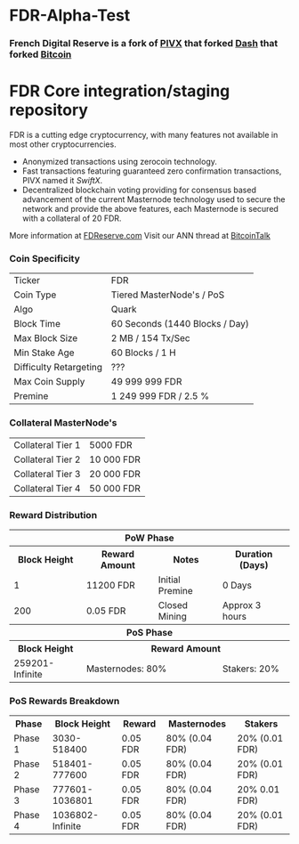 # FDR-Alpha-Test

### French Digital Reserve is a fork of [PIVX](https://github.com/PIVX-Project/PIVX) that forked [Dash](https://github.com/dashpay/dash) that forked [Bitcoin](https://github.com/bitcoin/bitcoinp)


# FDR Core integration/staging repository


FDR is a cutting edge cryptocurrency, with many features not available in most other cryptocurrencies.
- Anonymized transactions using zerocoin technology.
- Fast transactions featuring guaranteed zero confirmation transactions, PIVX named it _SwiftX_.
- Decentralized blockchain voting providing for consensus based advancement of the current Masternode
  technology used to secure the network and provide the above features, each Masternode is secured
  with a collateral of 20 FDR.

More information at [FDReserve.com](https://www.fdreserve.com/) Visit our ANN thread at [BitcoinTalk](http://www.bitcointalk.org/index.php)


### Coin Specificity
<table>
<tr><td>Ticker</td><td>FDR</td></tr>
<tr><td>Coin Type</td><td>Tiered MasterNode's / PoS</td></tr>
<tr><td>Algo</td><td>Quark</td></tr>
<tr><td>Block Time</td><td>60 Seconds (1440 Blocks / Day)</td></tr>
<tr><td>Max Block Size</td><td>2 MB / 154 Tx/Sec</td></tr>
<tr><td>Min Stake Age</td><td>60 Blocks / 1 H</td></tr>
<tr><td>Difficulty Retargeting</td><td>???</td></tr>
<tr><td>Max Coin Supply</td><td>49 999 999 FDR</td></tr>
<tr><td>Premine</td><td>1 249 999 FDR / 2.5 %</td></tr>
</table>

### Collateral MasterNode's
<table>
<tr><td>Collateral Tier 1</td><td>5000 FDR</td></tr>
<tr><td>Collateral Tier 2</td><td>10 000 FDR</td></tr>
<tr><td>Collateral Tier 3</td><td>20 000 FDR</td></tr>
<tr><td>Collateral Tier 4</td><td>50 000 FDR</td></tr>
</table>

### Reward Distribution
<table>
<th colspan=4>PoW Phase</th>
<tr><th>Block Height</th><th>Reward Amount</th><th>Notes</th><th>Duration (Days)</th></tr>
<tr><td>1</td><td>11200 FDR</td><td>Initial Premine</td><td>0 Days</td></tr>
<tr><td>200</td><td>0.05 FDR</td><td rowspan=1>Closed Mining</td><td rowspan=1> Approx 3 hours </td></tr>
<tr><th colspan=4>PoS Phase</th></tr>
<tr><th>Block Height</th><th colspan=3>Reward Amount</th></tr>
<tr><td>259201-Infinite</td><td colspan=2>Masternodes: 80%</td><td>Stakers: 20%</td></tr>
</table>


### PoS Rewards Breakdown
<table>
<th>Phase</th><th>Block Height</th><th>Reward</th><th>Masternodes</th><th>Stakers</th>
<tr><td>Phase 1</td><td>3030-518400</td><td>0.05 FDR</td><td>80% (0.04 FDR)</td><td>20% (0.01 FDR)</td></tr>
<tr><td>Phase 2</td><td>518401-777600</td><td>0.05 FDR</td><td>80% (0.04 FDR)</td><td>20% (0.01 FDR)</td></tr>
<tr><td>Phase 3</td><td>777601-1036801</td><td>0.05 FDR</td><td>80% (0.04 FDR)</td><td>20% 0.01 FDR)</td></tr>
<tr><td>Phase 4</td><td>1036802-Infinite</td><td>0.05 FDR</td><td>80% (0.04 FDR)</td><td>20% (0.01 FDR)</td></tr>
</table>
